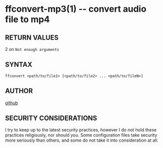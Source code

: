ffconvert-mp3(1) -- convert audio file to mp4
===========================================================

## RETURN VALUES
2 on `Not enough arguments`

## SYNTAX
`ffconvert <path/to/file1> [<path/to/file2> ... <path/to/fileN>]`

## AUTHOR
[github](github.com/gerelef/)

## SECURITY CONSIDERATIONS
I try to keep up to the latest security practices, however I do not hold these practices religiously, nor should you. Some configuration files take security more seriously than others, and some do not take it into consideration at all. 

